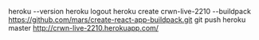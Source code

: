 heroku --version
heroku logout
heroku create crwn-live-2210 --buildpack https://github.com/mars/create-react-app-buildpack.git
git push heroku master
http://crwn-live-2210.herokuapp.com/